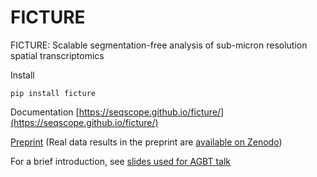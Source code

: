 # FICTURE

FICTURE: Scalable segmentation-free analysis of sub-micron resolution spatial transcriptomics

Install 
```
pip install ficture
```

Documentation [https://seqscope.github.io/ficture/](https://seqscope.github.io/ficture/)

[Preprint](https://biorxiv.org/cgi/content/short/2023.11.04.565621v2) (Real data results in the preprint are [available on Zenodo](https://zenodo.org/records/10070621))

For a brief introduction, see [slides used for AGBT talk](http://tinyurl.com/47pbktzp)
